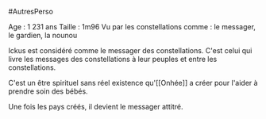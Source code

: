 #AutresPerso 

Age : 1 231 ans
Taille : 1m96
Vu par les constellations comme : le messager, le gardien, la nounou

Ickus est considéré comme le messager des constellations. C'est celui qui livre les messages des constellations à leur peuples et entre les constellations.

C'est un être spirituel sans réel existence qu'[[Onhée]] a créer pour l'aider à prendre soin des bébés. 

Une fois les pays créés, il devient le messager attitré.